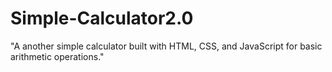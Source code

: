 # Simple-Calculator2.0
"A another simple calculator built with HTML, CSS, and JavaScript for basic arithmetic operations."
